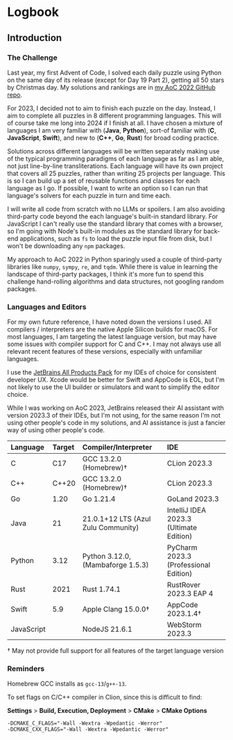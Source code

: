 # Logbook

## Introduction

### The Challenge

Last year, my first Advent of Code, I solved each daily puzzle using Python on the same day of its release (except for Day 19 Part 2), getting all 50 stars by Christmas day. My solutions and rankings are in [my AoC 2022 GitHub repo](https://github.com/leechristie/advent-of-code-2022).

For 2023, I decided not to aim to finish each puzzle on the day. Instead, I aim to complete all puzzles in 8 different programming languages. This will of course take me long into 2024 if I finish at all. I have chosen a mixture of languages I am very familiar with (**Java**, **Python**), sort-of familiar with (**C**, **JavaScript**, **Swift**), and new to (**C++**, **Go**, **Rust**) for broad coding practice.

Solutions across different languages will be written separately making use of the typical programming paradigms of each language as far as I am able, not just line-by-line transliterations. Each language will have its own project that covers all 25 puzzles, rather than writing 25 projects per language. This is so I can build up a set of reusable functions and classes for each language as I go. If possible, I want to write an option so I can run that language's solvers for each puzzle in turn and time each.

I will write all code from scratch with no LLMs or spoilers. I am also avoiding third-party code beyond the each language's built-in standard library. For JavaScript I can't really use the standard library that comes with a browser, so I'm going with Node's built-in modules as the standard library for back-end applications, such as `fs` to load the puzzle input file from disk, but I won't be downloading any `npm` packages.

My approach to AoC 2022 in Python sparingly used a couple of third-party libraries like `numpy`, `sympy`, `re`, and `tqdm`. While there is value in learning the landscape of third-party packages, I think it's more fun to spend this challenge hand-rolling algorithms and data structures, not googling random packages.

### Languages and Editors

For my own future reference, I have noted down the versions I used. All compilers / interpreters are the native Apple Silicon builds for macOS. For most languages, I am targeting the latest language version, but may have some issues with compiler support for C and C++. I may not always use all relevant recent features of these versions, especially with unfamiliar languages.

I use the [JetBrains All Products Pack](https://www.jetbrains.com/all/) for my IDEs of choice for consistent developer UX. Xcode would be better for Swift and AppCode is EOL, but I'm not likely to use the UI builder or simulators and want to simplify the editor choice.

While I was working on AoC 2023, JetBrains released their AI assistant with version 2023.3 of their IDEs, but I'm not using, for the same reason I'm not using other people's code in my solutions, and AI assistance is just a fancier way of using other people's code.

| Language   | Target  | Compiler/Interpreter                | IDE                                     |
|:-----------|:--------|:------------------------------------|:----------------------------------------|
| C          | C17     | GCC 13.2.0 (Homebrew)†              | CLion 2023.3                            |
| C++        | C++20   | GCC 13.2.0 (Homebrew)†              | CLion 2023.3                            |
| Go         | 1.20    | Go 1.21.4                           | GoLand 2023.3                           |
| Java       | 21      | 21.0.1+12 LTS (Azul Zulu Community) | IntelliJ IDEA 2023.3 (Ultimate Edition) |
| Python     | 3.12    | Python 3.12.0, (Mambaforge 1.5.3)   | PyCharm 2023.3 (Professional Edition)   |
| Rust       | 2021    | Rust 1.74.1                         | RustRover 2023.3 EAP 4                  |
| Swift      | 5.9     | Apple Clang 15.0.0†                 | AppCode 2023.1.4†                       |
| JavaScript |         | NodeJS 21.6.1                       | WebStorm 2023.3                         |

† May not provide full support for all features of the target language version

### Reminders

Homebrew GCC installs as `gcc-13`/`g++-13`.

To set flags on C/C++ compiler in Clion, since this is difficult to find:

**Settings** > **Build, Execution, Deployment** > **CMake** > **CMake Options**
```
-DCMAKE_C_FLAGS="-Wall -Wextra -Wpedantic -Werror"
-DCMAKE_CXX_FLAGS="-Wall -Wextra -Wpedantic -Werror"
```
